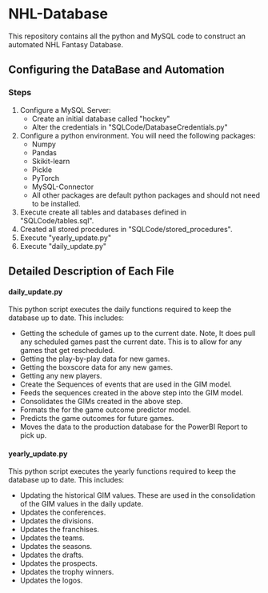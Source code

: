 # NHL-Database

This repository contains all the python and MySQL code to construct an automated NHL Fantasy Database.

## Configuring the DataBase and Automation

### Steps

1. Configure a MySQL Server:
   * Create an initial database called "hockey"
   * Alter the credentials in "SQLCode/DatabaseCredentials.py"
2. Configure a python environment.  You will need the following packages:
   * Numpy
   * Pandas
   * Skikit-learn
   * Pickle
   * PyTorch
   * MySQL-Connector
   * All other packages are default python packages and should not need to be installed.
4. Execute create all tables and databases defined in "SQLCode/tables.sql".
5. Created all stored procedures in "SQLCode/stored_procedures".
6. Execute "yearly_update.py"
7. Execute "daily_update.py"

## Detailed Description of Each File

#### daily_update.py
This python script executes the daily functions required to keep the database up to date.  This includes:
  * Getting the schedule of games up to the current date.  Note, It does pull any scheduled games past the current date.  This is to allow for any games that get rescheduled.
  * Getting the play-by-play data for new games.
  * Getting the boxscore data for any new games.
  * Getting any new players.
  * Create the Sequences of events that are used in the GIM model.
  * Feeds the sequences created in the above step into the GIM model.
  * Consolidates the GIMs created in the above step.
  * Formats the for the game outcome predictor model.
  * Predicts the game outcomes for future games.
  * Moves the data to the production database for the PowerBI Report to pick up.

#### yearly_update.py
This python script executes the yearly functions required to keep the database up to date.  This includes:
  * Updating the historical GIM values.  These are used in the consolidation of the GIM values in the daily update.
  * Updates the conferences.
  * Updates the divisions.
  * Updates the franchises.
  * Updates the teams.
  * Updates the seasons.
  * Updates the drafts.
  * Updates the prospects.
  * Updates the trophy winners.
  * Updates the logos.

